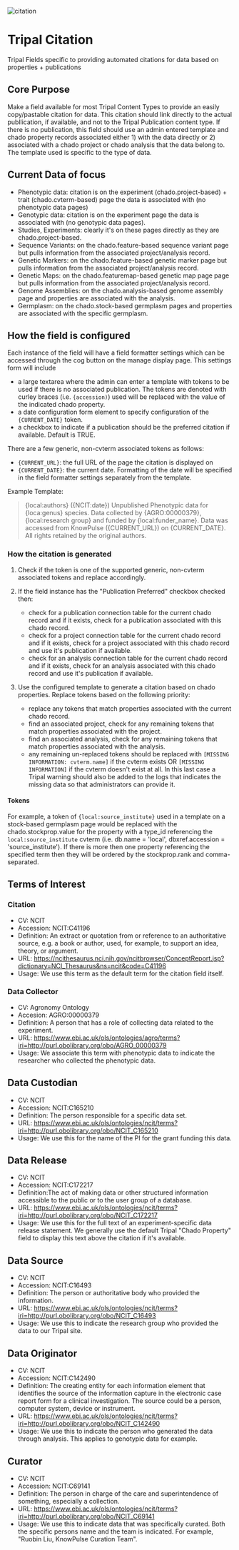 ![citation](https://user-images.githubusercontent.com/15472253/172239380-b8f13ce9-c7a6-40a2-9577-968484af341c.gif)


# Tripal Citation

Tripal Fields specific to providing automated citations for data based on properties + publications

## Core Purpose

Make a field available for most Tripal Content Types to provide an easily copy/pastable citation for data. This citation should link directly to the actual publlication, if available, and not to the Tripal Publication content type. If there is no publication, this field should use an admin entered template and chado property records associated either 1) with the data directly or 2) associated with a chado project or chado analysis that the data belong to. The template used is specific to the type of data.

## Current Data of focus

- Phenotypic data: citation is on the experiment (chado.project-based) + trait (chado.cvterm-based) page the data is associated with (no phenotypic data pages)
- Genotypic data: citation is on the experiment page the data is associated with (no genotypic data pages).
- Studies, Experiments: clearly it's on these pages directly as they are chado.project-based.
- Sequence Variants: on the chado.feature-based sequence variant page but pulls information from the associated project/analysis record.
- Genetic Markers: on the chado.feature-based genetic marker page but pulls information from the associated project/analysis record.
- Genetic Maps: on the chado.featuremap-based genetic map page page but pulls information from the associated project/analysis record.
- Genome Assemblies: on the chado.analysis-based genome assembly page and properties are associated with the analysis.
- Germplasm: on the chado.stock-based germplasm pages and properties are associated with the specific germplasm.

## How the field is configured

Each instance of the field will have a field formatter settings which can be accessed through the cog button on the manage display page. This settings form will include 
- a large textarea where the admin can enter a template with tokens to be used if there is no associated publication. The tokens are denoted with curley braces (i.e. `{accession)`) used will be replaced with the value of the indicated chado property. 
- a date configuration form element to specify configuration of the `{CURRENT_DATE}` token.
- a checkbox to indicate if a publication should be the preferred citation if available. Default is TRUE.

There are a few generic, non-cvterm associated tokens as follows:
- `{CURRENT_URL}`: the full URL of the page the citation is displayed on
- `{CURRENT_DATE}`: the current date. Formatting of the date will be specified in the field formatter settings separately from the template.

Example Template:

> {local:authors} ({NCIT:date}) Unpublished Phenotypic data for {loca:genus} species. Data collected by {AGRO:00000379}, {local:research group} and funded by {local:funder_name}. Data was accessed from KnowPulse ({CURRENT_URL}) on {CURRENT_DATE}. All rights retained by the original authors.

### How the citation is generated

1. Check if the token is one of the supported generic, non-cvterm associated tokens and replace accordingly.
2. If the field instance has the "Publication Preferred" checkbox checked then:

    - check for a publication connection table for the current chado record and if it exists, check for a publication associated with this chado record.
    - check for a project connection table for the current chado record and if it exists, check for a project associated with this chado record and use it's publication if available.
    - check for an analysis connection table for the current chado record and if it exists, check for an analysis associated with this chado record and use it's publication if available.

3. Use the configured template to generate a citation based on chado properties. Replace tokens based on the following priority:

    - replace any tokens that match properties associated with the current chado record.
    - find an associated project, check for any remaining tokens that match properties associated with the project.
    - find an associated analysis, check for any remaining tokens that match properties associated with the analysis.
    - any remaining un-replaced tokens should be replaced with `[MISSING INFORMATION: cvterm.name]` if the cvterm exists OR `[MISSING INFORMATION]` if the cvterm doesn't exist at all. In this last case a Tripal warning should also be added to the logs that indicates the missing data so that administrators can provide it.


#### Tokens

For example, a token of `{local:source_institute}` used in a template on a stock-based germplasm page would be replaced with the chado.stockprop.value for the property with a type_id referencing the `local:source_institute` cvterm (i.e. db.name = 'local', dbxref.accession = 'source_institute'). If there is more then one property referencing the specified term then they will be ordered by the stockprop.rank and comma-separated.

## Terms of Interest

### Citation

- CV: NCIT
- Accession: NCIT:C41196
- Definition: An extract or quotation from or reference to an authoritative source, e.g. a book or author, used, for example, to support an idea, theory, or argument.
- URL:  https://ncithesaurus.nci.nih.gov/ncitbrowser/ConceptReport.jsp?dictionary=NCI_Thesaurus&ns=ncit&code=C41196
- Usage: We use this term as the default term for the citation field itself.

### Data Collector

- CV: Agronomy Ontology 
- Accesion: AGRO:00000379
- Definition: A person that has a role of collecting data related to the experiment.
- URL: https://www.ebi.ac.uk/ols/ontologies/agro/terms?iri=http://purl.obolibrary.org/obo/AGRO_00000379
- Usage: We associate this term with phenotypic data to indicate the researcher who collected the phenotypic data.

## Data Custodian

- CV: NCIT
- Accession: NCIT:C165210
- Definition: The person responsible for a specific data set.
- URL: https://www.ebi.ac.uk/ols/ontologies/ncit/terms?iri=http://purl.obolibrary.org/obo/NCIT_C165210
- Usage: We use this for the name of the PI for the grant funding this data.

## Data Release

- CV: NCIT
- Accession: NCIT:C172217
- Definition:The act of making data or other structured information accessible to the public or to the user group of a database.
- URL: https://www.ebi.ac.uk/ols/ontologies/ncit/terms?iri=http://purl.obolibrary.org/obo/NCIT_C172217
- Usage: We use this for the full text of an experiment-specific data release statement. We generally use the default Tripal "Chado Property" field to display this text above the citation if it's available.

## Data Source

- CV: NCIT
- Accession: NCIT:C16493
- Definition: The person or authoritative body who provided the information.
- URL: https://www.ebi.ac.uk/ols/ontologies/ncit/terms?iri=http://purl.obolibrary.org/obo/NCIT_C16493
- Usage: We use this to indicate the research group who provided the data to our Tripal site.

## Data Originator

- CV: NCIT
- Accession: NCIT:C142490
- Definition: The creating entity for each information element that identifies the source of the information capture in the electronic case report form for a clinical investigation. The source could be a person, computer system, device or instrument.
- URL: https://www.ebi.ac.uk/ols/ontologies/ncit/terms?iri=http://purl.obolibrary.org/obo/NCIT_C142490
- Usage: We use this to indicate the person who generated the data through analysis. This applies to genotypic data for example.

## Curator

- CV: NCIT
- Accession: NCIT:C69141
- Definition: The person in charge of the care and superintendence of something, especially a collection.
- URL: https://www.ebi.ac.uk/ols/ontologies/ncit/terms?iri=http://purl.obolibrary.org/obo/NCIT_C69141
- Usage: We use this to indicate data that was specifically curated. Both the specific persons name and the team is indicated. For example, "Ruobin Liu, KnowPulse Curation Team".

